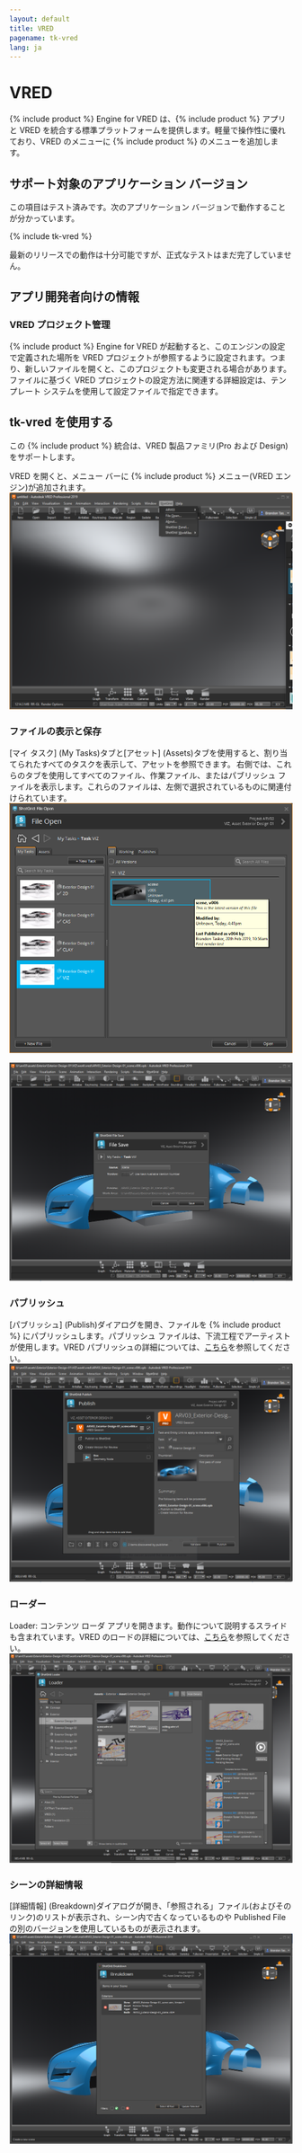 ```yaml
---
layout: default
title: VRED
pagename: tk-vred
lang: ja
---
```


# VRED

{% include product %} Engine for VRED は、{% include product %} アプリと VRED を統合する標準プラットフォームを提供します。軽量で操作性に優れており、VRED のメニューに {% include product %} のメニューを追加します。

## サポート対象のアプリケーション バージョン

この項目はテスト済みです。次のアプリケーション バージョンで動作することが分かっています。 

{% include tk-vred %}

最新のリリースでの動作は十分可能ですが、正式なテストはまだ完了していません。

## アプリ開発者向けの情報

### VRED プロジェクト管理

{% include product %} Engine for VRED が起動すると、このエンジンの設定で定義された場所を VRED プロジェクトが参照するように設定されます。つまり、新しいファイルを開くと、このプロジェクトも変更される場合があります。ファイルに基づく VRED プロジェクトの設定方法に関連する詳細設定は、テンプレート システムを使用して設定ファイルで指定できます。

## tk-vred を使用する

この {% include product %} 統合は、VRED 製品ファミリ(Pro および Design)をサポートします。

VRED を開くと、メニュー バーに {% include product %} メニュー(VRED エンジン)が追加されます。![メニュー](../images/engines/vred-sg-menu.png)


### ファイルの表示と保存

[マイ タスク] (My Tasks)タブと[アセット] (Assets)タブを使用すると、割り当てられたすべてのタスクを表示して、アセットを参照できます。 右側では、これらのタブを使用してすべてのファイル、作業ファイル、またはパブリッシュ ファイルを表示します。これらのファイルは、左側で選択されているものに関連付けられています。![ファイルの表示](../images/engines/vred-file-open.png)

![ファイルの保存](../images/engines/vred-file-save.png)


### パブリッシュ 
[パブリッシュ] (Publish)ダイアログを開き、ファイルを {% include product %} にパブリッシュします。パブリッシュ ファイルは、下流工程でアーティストが使用します。VRED パブリッシュの詳細については、[こちら](https://github.com/shotgunsoftware/tk-vred/wiki/Publishing)を参照してください。 ![パブリッシュ](../images/engines/vred-publish.png)


### ローダー 
Loader: コンテンツ ローダ アプリを開きます。動作について説明するスライドも含まれています。VRED のロードの詳細については、[こちら](https://github.com/shotgunsoftware/tk-vred/wiki/Loading)を参照してください。 ![ローダー](../images/engines/vred-loader.png)

### シーンの詳細情報 
[詳細情報] (Breakdown)ダイアログが開き、「参照される」ファイル(およびそのリンク)のリストが表示され、シーン内で古くなっているものや Published File の別のバージョンを使用しているものが表示されます。![詳細情報](../images/engines/vred-breakdown.png)
